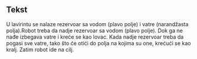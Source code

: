 <h2> Tekst </h2>
<p>
U lavirintu se nalaze rezervoar sa vodom (plavo polje) i vatre (narandžasta polja).Robot treba da nadje rezervoar sa vodom (plavo polje). Dok
ga ne nađe izbegava vatre i kreće se kao lovac.
Kada nadje rezervoar treba da pogasi sve vatre, tako što će otići do polja na kojima su one, krećući se kao kralj. Zatim robot ide na cilj.
</p>
